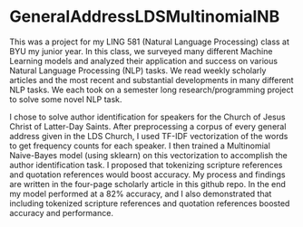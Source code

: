 # GeneralAddressLDSMultinomialNB

This was a project for my LING 581 (Natural Language Processing) class at BYU my junior year.
In this class, we surveyed many different Machine Learning models and analyzed their application and success on various Natural Language Processing (NLP) tasks.
We read weekly scholarly articles and the most recent and substantial developments in many different NLP tasks.
We each took on a semester long research/programming project to solve some novel NLP task.

I chose to solve author identification for speakers for the Church of Jesus Christ of Latter-Day Saints. 
After preprocessing a corpus of every general address given in the LDS Church, I used TF-IDF vectorization of the words to get frequency counts for each speaker.
I then trained a Multinomial Naive-Bayes model (using sklearn) on this vectorization to accomplish the author identification task.
I proposed that tokenizing scripture references and quotation references would boost accuracy.
My process and findings are written in the four-page scholarly article in this github repo.
In the end my model performed at a 82% accuracy, and I also demonstrated that including tokenized scripture references and quotation references boosted accuracy and performance.
